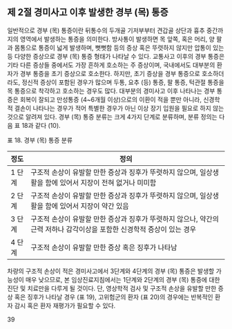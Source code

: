## 제 2절 경미사고 이후 발생한 경부 (목) 통증

일반적으로 경부 (목) 통증이란 뒤통수의 두개골 기저부부터 견갑골 상단과 흉추 중간까지의 영역에서 발생하는 통증을 의미한다. 방사통이 발생하면 목 앞쪽, 혹은 머리, 양 팔과 몸통으로 통증이 넓게 발생하며, 뻣뻣함 등의 증상 혹은 뚜렷하지 않지만 압통이 있는 등 다양한 증상으로 경부 (목) 통증 형태가 나타날 수 있다.
교통사고 이후의 경부 통증은 기타 다른 증상들 중에서도 가장 흔하게 호소하는 주 증상이며, 국내에서도 대부분의 환자가 경부 통증을 초기 증상으로 호소한다. 하지만, 초기 증상을 경부 통증으로 호소하더라도, 정신적 증상이 포함된 경우가 많으며 두통, 요추 (등) 통증, 팔 통증, 턱관절 통증을 목 통증으로 착각하고 호소하는 경우도 많다. 대부분의 경미사고 이후 나타나는 경부 통증은 회복이 잘되고 만성통증 (4~6개월 이상)으로의 이환이 적을 뿐만 아니라, 신경학적 결손이 나타나는 경우가 적어 특별한 경우가 아닌 이상 장기 입원을 필요로 하지 않는 것으로 알려져 있다.
경부 (목) 통증 분류는 크게 4가지 단계로 분류하며, 분류 정의는 다음 표 18과 같다 (10).

표 18. 경부 (목) 통증 분류

| 정도 | 정의 |
|---|---|
| 1 단계 | 구조적 손상이 유발할 만한 증상과 징후가 뚜렷하지 않으며, 일상생활을 함에 있어서 지장이 전혀 없거나 미미함 |
| 2 단계 | 구조적 손상이 유발할 만한 증상과 징후가 뚜렷하지 않으며, 일상생활을 함에 있어서 지장이 약간 있음 |
| 3 단계 | 구조적 손상이 유발할 만한 증상과 징후가 뚜렷하지 않으나, 약간의 근력 저하나 감각이상을 포함한 신경학적 증상이 있는 경우 |
| 4 단계 | 구조적 손상이 유발할 만한 증상 혹은 징후가 나타남 |

차량의 구조적 손상이 적은 경미사고에서 3단계와 4단계의 경부 (목) 통증은 발생할 가능성이 매우 낮으므로, 본 임상진료지침에서는 1단계와 2단계의 경부 (목) 통증에 대한 진단 및 치료만을 다루게 될 것이다. 단, 영상학적 검사 및 구조적 손상을 유발할 만한 증상 혹은 징후가 나타날 경우 (표 19), 고위험군의 환자 (표 20)의 경우에는 반복적인 환자 감시 혹은 환자 재평가가 필요할 수 있다.

<PAGE>39